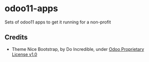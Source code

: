 # odoo11-apps
Sets of odoo11 apps to get it running for a non-profit
## Credits
* Theme Nice Bootstrap, by Do Incredible, under [Odoo Proprietary License v1.0](https://www.odoo.com/documentation/user/12.0/legal/licenses/licenses.html#odoo-apps)
